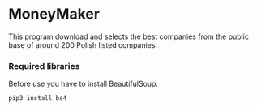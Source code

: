 # MoneyMaker
This program download and selects the best companies from the public base of around 200 Polish listed companies.


### Required libraries
Before use you have to install BeautifulSoup:

```
pip3 install bs4
``` 